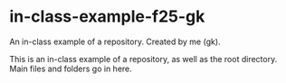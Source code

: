 # in-class-example-f25-gk
An in-class example of a repository. Created by me (gk).

This is an in-class example of a repository, as well as the root directory. Main files and folders go in here.